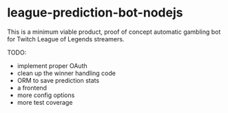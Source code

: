 # league-prediction-bot-nodejs

This is a minimum viable product, proof of concept automatic gambling bot for Twitch League of Legends streamers.

TODO:
 - implement proper OAuth
 - clean up the winner handling code
 - ORM to save prediction stats
 - a frontend
 - more config options
 - more test coverage
